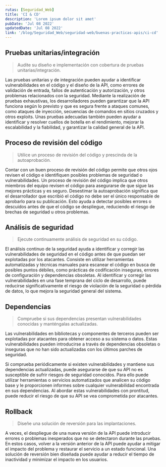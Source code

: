 ```yaml
---
rutas: [Seguridad_Web]
title: 'CI & CD'
description: 'Lorem ipsum dolor sit amet'
pubDate: 'Jul 08 2022'
updatedDate: 'Jul 08 2022'
link: '/blog/Seguridad_Web/seguridad-web/buenas-practicas-apis/ci-cd'
---
```


## Pruebas unitarias/integración
> Audite su diseño e implementación con cobertura de pruebas unitarias/integración.

Las pruebas unitarias y de integración pueden ayudar a identificar vulnerabilidades en el código y el diseño de la API, como errores de validación de entrada, fallos de autenticación y autorización, y otros problemas relacionados con la seguridad. Mediante la realización de pruebas exhaustivas, los desarrolladores pueden garantizar que la API funciona según lo previsto y que es segura frente a ataques comunes, como ataques de inyección, secuencias de comandos en sitios cruzados y otros exploits. Unas pruebas adecuadas también pueden ayudar a identificar y resolver cuellos de botella en el rendimiento, mejorar la escalabilidad y la fiabilidad, y garantizar la calidad general de la API.

## Proceso de revisión del código
> Utilice un proceso de revisión del código y prescinda de la autoaprobación.

Contar con un buen proceso de revisión del código permite que otros ojos revisen el código e identifiquen posibles problemas de seguridad o vulnerabilidades. Un proceso de revisión del código implica que otros miembros del equipo revisen el código para asegurarse de que sigue las mejores prácticas y es seguro. Desestimar la autoaprobación significa que el desarrollador que escribió el código no debe ser el único responsable de aprobarlo para su publicación. Esto ayuda a detectar posibles errores o descuidos antes de que el código se despliegue, reduciendo el riesgo de brechas de seguridad u otros problemas.

## Análisis de seguridad
> Ejecute continuamente análisis de seguridad en su código.

El análisis continuo de la seguridad ayuda a identificar y corregir las vulnerabilidades de seguridad en el código antes de que puedan ser explotadas por los atacantes. Consiste en utilizar herramientas automatizadas y técnicas manuales para escanear el código en busca de posibles puntos débiles, como prácticas de codificación inseguras, errores de configuración y dependencias obsoletas. Al identificar y corregir las vulnerabilidades en una fase temprana del ciclo de desarrollo, puede reducirse significativamente el riesgo de violación de la seguridad o pérdida de datos, lo que mejora la seguridad general del sistema.

## Dependencias
> Compruebe si sus dependencias presentan vulnerabilidades conocidas y manténgalas actualizadas.

Las vulnerabilidades en bibliotecas y componentes de terceros pueden ser explotadas por atacantes para obtener acceso a su sistema o datos. Estas vulnerabilidades pueden introducirse a través de dependencias obsoletas o inseguras que no han sido actualizadas con los últimos parches de seguridad.

Si comprueba periódicamente si existen vulnerabilidades y mantiene sus dependencias actualizadas, puede asegurarse de que su API no es susceptible de sufrir riesgos de seguridad conocidos. Para ello puede utilizar herramientas o servicios automatizados que analicen su código base y le proporcionen informes sobre cualquier vulnerabilidad encontrada en sus dependencias. Al abordar estas vulnerabilidades con prontitud, puede reducir el riesgo de que su API se vea comprometida por atacantes.

## Rollback
> Diseñe una solución de reversión para las implantaciones.

A veces, el despliegue de una nueva versión de la API puede introducir errores o problemas inesperados que no se detectaron durante las pruebas. En estos casos, volver a la versión anterior de la API puede ayudar a mitigar el impacto del problema y restaurar el servicio a un estado funcional. Una solución de reversión bien diseñada puede ayudar a reducir el tiempo de inactividad y minimizar el impacto en los usuarios.